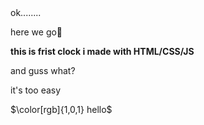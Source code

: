 <div>ok........</div>

<p>here we go🤞</p>

<b>this is frist clock i made with HTML/CSS/JS</b>



<p>and guss what?</p>

<p $${\color{red}Red}$$>it's too easy</p>

$\color[rgb]{1,0,1} hello$

